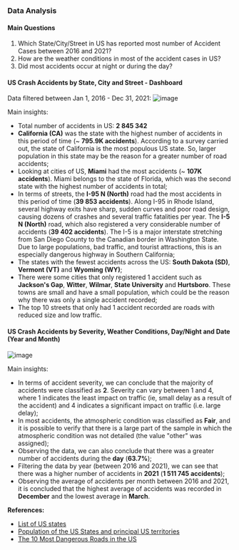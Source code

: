 ### Data Analysis

#### Main Questions
1. Which State/City/Street in US has reported most number of Accident Cases between 2016 and 2021?
2. How are the weather conditions in most of the accident cases in US?
3. Did most accidents occur at night or during the day?


#### US Crash Accidents by State, City and Street - Dashboard

Data filtered between Jan 1, 2016 - Dec 31, 2021:
![image](https://user-images.githubusercontent.com/69354054/232343998-adb4a704-eed4-4084-b386-a7e060680e9c.png)

Main insights:
- Total number of accidents in US: **2 845 342**
- **California (CA)** was the state with the highest number of accidents in this period of time (~ **795.9K accidents**). 
According to a survey carried out, the state of California is the most populous US state. 
So, larger population in this state may be the reason for a greater number of road accidents;
- Looking at cities of US, **Miami** had the most accidents (~ **107K accidents**). 
Miami belongs to the state of Florida, which was the second state with the highest number of accidents in total;
- In terms of streets, the **I-95 N (North)** road had the most accidents in this period of time (**39 853 accidents**). 
Along I-95 in Rhode Island, several highway exits have sharp, sudden curves and poor road design, causing dozens of crashes and several traffic fatalities per year.
The **I-5 N (North)** road, which also registered a very considerable number of accidents (**39 402 accidents**). 
The I-5 is a major interstate stretching from San Diego County to the Canadian border in Washington State. 
Due to large populations, bad traffic, and tourist attractions, this is an especially dangerous highway in Southern California;
- The states with the fewest accidents across the US: **South Dakota (SD)**, **Vermont (VT)** and **Wyoming (WY)**;
- There were some cities that only registered 1 accident such as **Jackson's Gap**, **Witter**, **Wilmar**, **State University** and **Hurtsboro**.
These towns are small and have a small population, which could be the reason why there was only a single accident recorded;
- The top 10 streets that only had 1 accident recorded are roads with reduced size and low traffic.

#### US Crash Accidents by Severity, Weather Conditions, Day/Night and Date (Year and Month)

![image](https://user-images.githubusercontent.com/69354054/232332305-eb33f55f-c0b2-4306-b75b-ac3b7a3b2e6a.png)

Main insights:
- In terms of accident severity, we can conclude that the majority of accidents were classified as **2**. 
Severity can vary between 1 and 4, where 1 indicates the least impact on traffic (ie, small delay as a result of the accident) and 4 indicates a significant impact on traffic (i.e. large delay);
- In most accidents, the atmospheric condition was classified as **Fair**, and it is possible to verify that there is a large part of the sample in which the atmospheric condition was not detailed (the value "other" was assigned);
- Observing the data, we can also conclude that there was a greater number of accidents during the **day** (**63.7%**);
- Filtering the data by year (between 2016 and 2021), we can see that there was a higher number of accidents in **2021** (**1 511 745 accidents**);
- Observing the average of accidents per month between 2016 and 2021, it is concluded that the highest average of accidents was recorded in **December** and the lowest average in **March**.

**References:**
- [List of US states](https://uk.usembassy.gov/states-of-the-union-states-of-the-u-s/)
- [Population of the US States and principal US territories](https://www.nationsonline.org/oneworld/US-states-population.htm)
- [The 10 Most Dangerous Roads in the US](https://www.move.org/most-dangerous-roads-in-the-us/)
